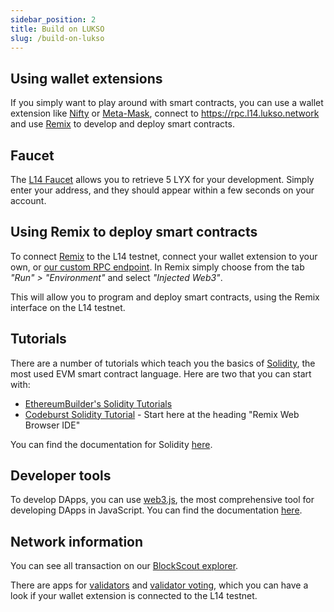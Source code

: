 ```yaml
---
sidebar_position: 2
title: Build on LUKSO
slug: /build-on-lukso
---
```


## Using wallet extensions

If you simply want to play around with smart contracts, you can use a wallet extension like [Nifty](https://chrome.google.com/webstore/detail/nifty-wallet/jbdaocneiiinmjbjlgalhcelgbejmnid) or [Meta-Mask](https://chrome.google.com/webstore/detail/metamask/nkbihfbeogaeaoehlefnkodbefgpgknn), connect to https://rpc.l14.lukso.network and use [Remix](http://remix.ethereum.org/) to develop and deploy smart contracts.

## Faucet

The [L14 Faucet](http://faucet.l14.lukso.network) allows you to retrieve 5 LYX for your development. Simply enter your address, and they should appear within a few seconds on your account.

## Using Remix to deploy smart contracts

To connect [Remix](http://remix.ethereum.org/) to the L14 testnet, connect your wallet extension to your own, or [our custom RPC endpoint](https://rpc.l14.lukso.network). In Remix simply choose from the tab *"Run" > "Environment"* and select *"Injected Web3"*.

This will allow you to program and deploy smart contracts, using the Remix interface on the L14 testnet.

## Tutorials

There are a number of tutorials which teach you the basics of [Solidity](http://solidity.readthedocs.io/en/latest/), the most used EVM smart contract language.
Here are two that you can start with:

- [EthereumBuilder's Solidity Tutorials](https://ethereumbuilders.gitbooks.io/guide/content/en/solidity_tutorials.html)
- [Codeburst Solidity Tutorial](https://codeburst.io/build-your-first-ethereum-smart-contract-with-solidity-tutorial-94171d6b1c4b) - Start here at the heading "Remix Web Browser IDE"

You can find the documentation for Solidity [here](http://solidity.readthedocs.io/en/latest/).

## Developer tools

To develop DApps, you can use [web3.js](https://github.com/ethereum/web3.js/), the most comprehensive tool for developing DApps in JavaScript. You can find the documentation [here](https://web3js.readthedocs.io/en/1.0/).

## Network information

You can see all transaction on our [BlockScout explorer](http://explorer.l14.lukso.network/).

There are apps for [validators](http://validators.l14.lukso.network/) and [validator voting](http://voting.l14.lukso.network/), which you can have a look if your wallet extension is connected to the L14 testnet.